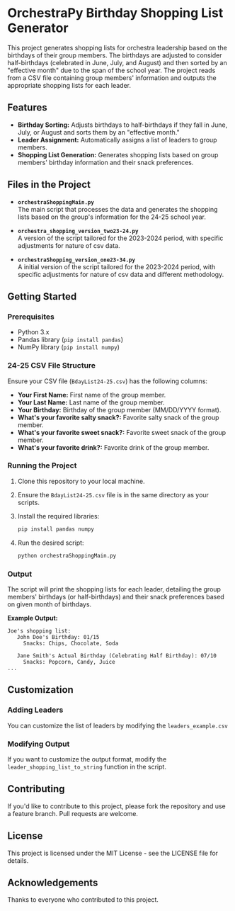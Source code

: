 # OrchestraPy Birthday Shopping List Generator

This project generates shopping lists for orchestra leadership based on the birthdays of their group members. The birthdays are adjusted to consider half-birthdays (celebrated in June, July, and August) and then sorted by an "effective month" due to the span of the school year. The project reads from a CSV file containing group members' information and outputs the appropriate shopping lists for each leader.

## Features

- **Birthday Sorting:** Adjusts birthdays to half-birthdays if they fall in June, July, or August and sorts them by an "effective month."
- **Leader Assignment:** Automatically assigns a list of leaders to group members.
- **Shopping List Generation:** Generates shopping lists based on group members' birthday information and their snack preferences.

## Files in the Project

- **`orchestraShoppingMain.py`**  
  The main script that processes the data and generates the shopping lists based on the group's information for the 24-25 school year.

- **`orchestra_shopping_version_two23-24.py`**  
  A version of the script tailored for the 2023-2024 period, with specific adjustments for nature of csv data.

- **`orchestraShopping_version_one23-34.py`**  
  A initial version of the script tailored for the 2023-2024 period, with specific adjustments for nature of csv data and different methodology.

## Getting Started

### Prerequisites

- Python 3.x
- Pandas library (`pip install pandas`)
- NumPy library (`pip install numpy`)

### 24-25 CSV File Structure

Ensure your CSV file (`BdayList24-25.csv`) has the following columns:

- **Your First Name:** First name of the group member.
- **Your Last Name:** Last name of the group member.
- **Your Birthday:** Birthday of the group member (MM/DD/YYYY format).
- **What's your favorite salty snack?:** Favorite salty snack of the group member.
- **What's your favorite sweet snack?:** Favorite sweet snack of the group member.
- **What's your favorite drink?:** Favorite drink of the group member.

### Running the Project

1. Clone this repository to your local machine.
2. Ensure the `BdayList24-25.csv` file is in the same directory as your scripts.
3. Install the required libraries:

   ```bash
   pip install pandas numpy
   ```

4. Run the desired script:

   ```bash
   python orchestraShoppingMain.py
   ```

### Output

The script will print the shopping lists for each leader, detailing the group members' birthdays (or half-birthdays) and their snack preferences based on given month of birthdays.

**Example Output:**

```shell
Joe's shopping list:
   John Doe's Birthday: 01/15
     Snacks: Chips, Chocolate, Soda

   Jane Smith's Actual Birthday (Celebrating Half Birthday): 07/10
     Snacks: Popcorn, Candy, Juice
...
```

## Customization

### Adding Leaders

You can customize the list of leaders by modifying the `leaders_example.csv`


### Modifying Output

If you want to customize the output format, modify the `leader_shopping_list_to_string` function in the script.

## Contributing

If you'd like to contribute to this project, please fork the repository and use a feature branch. Pull requests are welcome.

## License

This project is licensed under the MIT License - see the LICENSE file for details.

## Acknowledgements

Thanks to everyone who contributed to this project.
